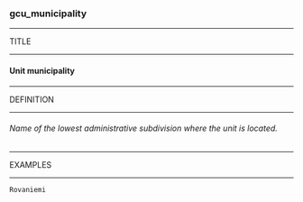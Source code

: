 ### gcu_municipality



------
TITLE

------

#### Unit municipality



------
DEFINITION

------

###### Name of the lowest administrative subdivision where the unit is located.



------
EXAMPLES

------

`Rovaniemi`